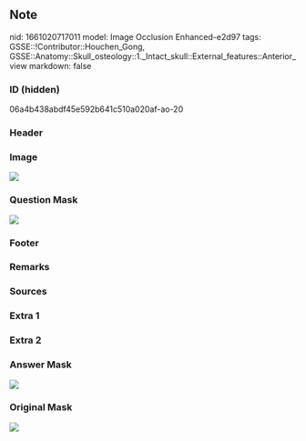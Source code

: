 ## Note
nid: 1661020717011
model: Image Occlusion Enhanced-e2d97
tags: GSSE::!Contributor::Houchen_Gong, GSSE::Anatomy::Skull_osteology::1._Intact_skull::External_features::Anterior_view
markdown: false

### ID (hidden)
06a4b438abdf45e592b641c510a020af-ao-20

### Header


### Image
<img src="tmpeakhz8ze.png">

### Question Mask
<img src="06a4b438abdf45e592b641c510a020af-ao-20-Q.svg">

### Footer


### Remarks


### Sources


### Extra 1


### Extra 2


### Answer Mask
<img src="06a4b438abdf45e592b641c510a020af-ao-20-A.svg">

### Original Mask
<img src="06a4b438abdf45e592b641c510a020af-ao-O.svg">
